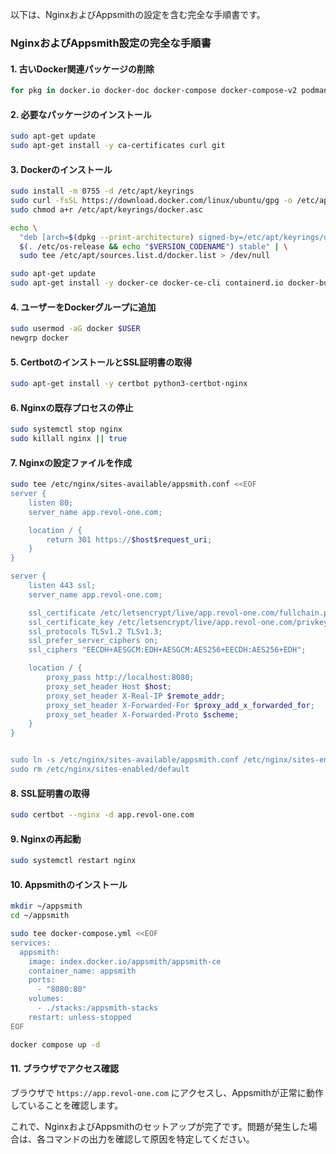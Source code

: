 以下は、NginxおよびAppsmithの設定を含む完全な手順書です。

### NginxおよびAppsmith設定の完全な手順書

#### 1. 古いDocker関連パッケージの削除
```bash
for pkg in docker.io docker-doc docker-compose docker-compose-v2 podman-docker containerd runc; do sudo apt-get remove -y $pkg || true; done
```

#### 2. 必要なパッケージのインストール
```bash
sudo apt-get update
sudo apt-get install -y ca-certificates curl git
```

#### 3. Dockerのインストール
```bash
sudo install -m 0755 -d /etc/apt/keyrings
sudo curl -fsSL https://download.docker.com/linux/ubuntu/gpg -o /etc/apt/keyrings/docker.asc
sudo chmod a+r /etc/apt/keyrings/docker.asc

echo \
  "deb [arch=$(dpkg --print-architecture) signed-by=/etc/apt/keyrings/docker.asc] https://download.docker.com/linux/ubuntu \
  $(. /etc/os-release && echo "$VERSION_CODENAME") stable" | \
  sudo tee /etc/apt/sources.list.d/docker.list > /dev/null

sudo apt-get update
sudo apt-get install -y docker-ce docker-ce-cli containerd.io docker-buildx-plugin docker-compose-plugin
```

#### 4. ユーザーをDockerグループに追加
```bash
sudo usermod -aG docker $USER
newgrp docker
```

#### 5. CertbotのインストールとSSL証明書の取得
```bash
sudo apt-get install -y certbot python3-certbot-nginx
```

#### 6. Nginxの既存プロセスの停止
```bash
sudo systemctl stop nginx
sudo killall nginx || true
```

#### 7. Nginxの設定ファイルを作成
```bash
sudo tee /etc/nginx/sites-available/appsmith.conf <<EOF
server {
    listen 80;
    server_name app.revol-one.com;

    location / {
        return 301 https://$host$request_uri;
    }
}

server {
    listen 443 ssl;
    server_name app.revol-one.com;

    ssl_certificate /etc/letsencrypt/live/app.revol-one.com/fullchain.pem;
    ssl_certificate_key /etc/letsencrypt/live/app.revol-one.com/privkey.pem;
    ssl_protocols TLSv1.2 TLSv1.3;
    ssl_prefer_server_ciphers on;
    ssl_ciphers "EECDH+AESGCM:EDH+AESGCM:AES256+EECDH:AES256+EDH";

    location / {
        proxy_pass http://localhost:8080;
        proxy_set_header Host $host;
        proxy_set_header X-Real-IP $remote_addr;
        proxy_set_header X-Forwarded-For $proxy_add_x_forwarded_for;
        proxy_set_header X-Forwarded-Proto $scheme;
    }
}


sudo ln -s /etc/nginx/sites-available/appsmith.conf /etc/nginx/sites-enabled/
sudo rm /etc/nginx/sites-enabled/default
```

#### 8. SSL証明書の取得
```bash
sudo certbot --nginx -d app.revol-one.com
```

#### 9. Nginxの再起動
```bash
sudo systemctl restart nginx
```

#### 10. Appsmithのインストール
```bash
mkdir ~/appsmith
cd ~/appsmith

sudo tee docker-compose.yml <<EOF
services:
  appsmith:
    image: index.docker.io/appsmith/appsmith-ce
    container_name: appsmith
    ports:
      - "8080:80"
    volumes:
      - ./stacks:/appsmith-stacks
    restart: unless-stopped
EOF

docker compose up -d
```

#### 11. ブラウザでアクセス確認
ブラウザで `https://app.revol-one.com` にアクセスし、Appsmithが正常に動作していることを確認します。

これで、NginxおよびAppsmithのセットアップが完了です。問題が発生した場合は、各コマンドの出力を確認して原因を特定してください。
